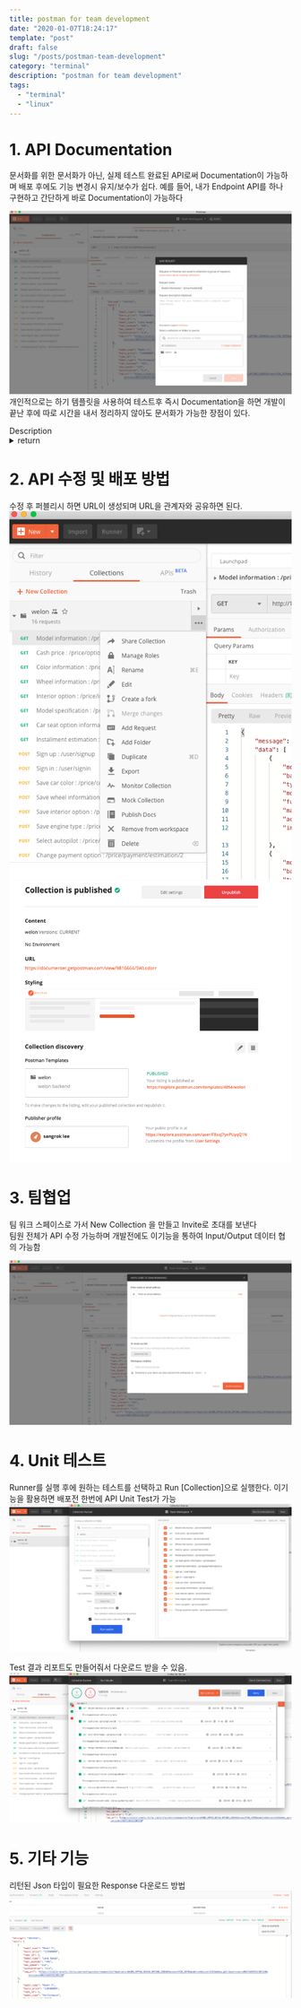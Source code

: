```yaml
---
title: postman for team development
date: "2020-01-07T18:24:17"
template: "post"
draft: false
slug: "/posts/postman-team-development"
category: "terminal"
description: "postman for team development"
tags:
  - "terminal"
  - "linux"
---
```


# 1. API Documentation
문서화를 위한 문서화가 아닌, 실제 테스트 완료된 API로써 Documentation이 가능하며 배포 후에도 기능 변경시 
유지/보수가 쉽다.
예를 들어, 내가 Endpoint API를 하나 구현하고 간단하게 바로 Documentation이 가능하다

![save_api](../img/save_api.png)
개인적으로는 하기 템플릿을 사용하여 테스트후 즉시 Documentation을 하면 개발이 끝난 후에 따로 시간을 내서 정리하지 않아도
문서화가 가능한 장점이 있다.

<dl>
Description
<details>
 <summary>return</summary>

```js
some notes
```
</details>

</dl>

# 2. API 수정 및 배포 방법
수정 후 퍼블리시 하면 URL이 생성되며 URL을 관계자와 공유하면 된다.
![postman_deploy](../img/postman_deploy.png)
![published_collection](../img/published_collection.png)

# 3. 팀협업 
팀 워크 스페이스로 가서 New Collection 을 만들고 Invite로 초대를 보낸다<br>
팀원 전체가 API 수정 가능하며 개발전에도 이기능을 통하여 Input/Output 데이터 협의 가능함

![postman_invite](../img/postman_invite.png)

# 4. Unit 테스트
Runner를 실행 후에 원하는 테스트를 선택하고 Run [Collection]으로 실행한다.
이기능을 활용하면 배포전 한번에 API Unit Test가 가능
![post_man_unittest](../img/postman_unittest.png)

Test 결과 리포트도 만들어줘서 다운로드 받을 수 있음.
![post_man_unittest](../img/export_result.png)

# 5. 기타 기능
리턴된 Json 타입이 필요한 Response 다운로드 방법
![save_response_file](../img/save_response_file.png)

